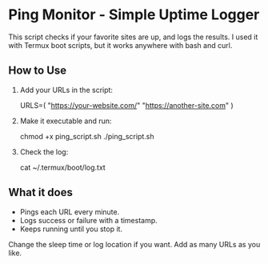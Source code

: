 Ping Monitor - Simple Uptime Logger
==================================

This script checks if your favorite sites are up, and logs the results. I used it with Termux boot scripts, but it works anywhere with bash and curl.

How to Use
----------

1. Add your URLs in the script:

   URLS=(
       "https://your-website.com/"
       "https://another-site.com"
   )

2. Make it executable and run:

   chmod +x ping_script.sh
   ./ping_script.sh

3. Check the log:

   cat ~/.termux/boot/log.txt

What it does
------------

- Pings each URL every minute.
- Logs success or failure with a timestamp.
- Keeps running until you stop it.

Change the sleep time or log location if you want. Add as many URLs as you like.
